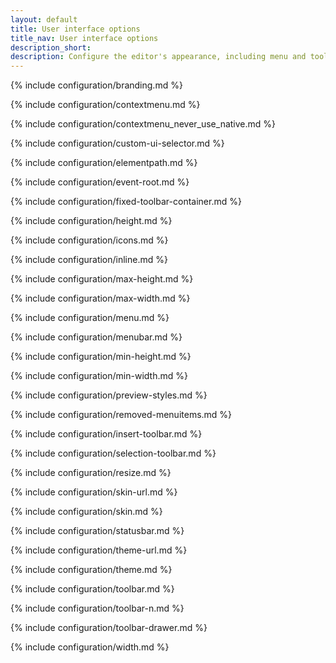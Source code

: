 ```yaml
---
layout: default
title: User interface options
title_nav: User interface options
description_short:
description: Configure the editor's appearance, including menu and toolbar controls.
---
```


{% include configuration/branding.md %}

{% include configuration/contextmenu.md %}

{% include configuration/contextmenu_never_use_native.md %}

{% include configuration/custom-ui-selector.md %}

{% include configuration/elementpath.md %}

{% include configuration/event-root.md %}

{% include configuration/fixed-toolbar-container.md %}

{% include configuration/height.md %}

{% include configuration/icons.md %}

{% include configuration/inline.md %}

{% include configuration/max-height.md %}

{% include configuration/max-width.md %}

{% include configuration/menu.md %}

{% include configuration/menubar.md %}

{% include configuration/min-height.md %}

{% include configuration/min-width.md %}

<!--{% include configuration/mobile.md %}-->

{% include configuration/preview-styles.md %}

{% include configuration/removed-menuitems.md %}

{% include configuration/insert-toolbar.md %}

{% include configuration/selection-toolbar.md %}

{% include configuration/resize.md %}

{% include configuration/skin-url.md %}

{% include configuration/skin.md %}

{% include configuration/statusbar.md %}

{% include configuration/theme-url.md %}

{% include configuration/theme.md %}

{% include configuration/toolbar.md %}

{% include configuration/toolbar-n.md %}

{% include configuration/toolbar-drawer.md %}

{% include configuration/width.md %}

